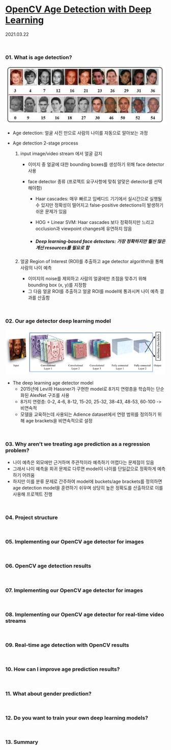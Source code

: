 # [OpenCV Age Detection with Deep Learning]((https://www.pyimagesearch.com/2020/04/13/opencv-age-detection-with-deep-learning/))

2021.03.22

<br>

### 01. What is age detection?

![image01](https://github.com/hyunmin0317/OpenCV_Study/blob/master/week01/AgeDetection/Github/image01.PNG?raw=true)

* Age detection: 얼굴 사진 만으로 사람의 나이를 자동으로 알아보는 과정

* Age detection 2-stage process

  1. input image/video stream 에서 얼굴 감지

     * 이미지 중 얼굴에 대한 bounding boxes를 생성하기 위해 face detector 사용

     * face detector 종류 (프로젝트 요구사항에 맞춰 알맞은 detector를 선택해야함)

       * Haar cascades: 매우 빠르고 임베디드 기기에서 실시간으로 실행될 수 있지만 정확성이 떨어지고 false-positive detections이 발생하기 쉬운 문제가 있음

       * HOG + Linear SVM: Haar cascades 보다 정확하지만 느리고 occlusion과 viewpoint changes에 유연하지 않음

       * ##### Deep learning-based face detectors: 가장 정확하지만 훨씬 많은 계산 resources를 필요로 함

  2. 얼굴 Region of Interest (ROI)를 추출하고 age detector algorithm을 통해 사람의 나이 예측

     * 이미지의 noise를 제외하고 사람의 얼굴에만 초점을 맞추기 위해  bounding box (x, y)를 지정함
     * 그 다음 얼굴 ROI를 추출하고 얼굴 ROI를 model에 통과시켜 나이 예측 결과를 산출함  

<br>

### 02. Our age detector deep learning model

![image02](https://github.com/hyunmin0317/OpenCV_Study/blob/master/week01/AgeDetection/Github/image02.PNG?raw=true)

* The deep learning age detector model 
  * 2015년에 Levi와 Hassner가 구현한 model로 8가지 연령층을 학습하는 단순화된 AlexNet 구조를 사용
  * 8가지 연령층: 0-2, 4-6, 8-12, 15-20, 25-32, 38-43, 48-53, 60-100 -> 비연속적
  * 모델을 교육하는데 사용되는 Adience dataset에서 연령 범위를 정의하기 위해 age brackets을 비연속적으로 설정

<br>

### 03. Why aren’t we treating age prediction as a regression problem?

* 나이 예측은 외모에만 근거하며 주관적이라 예측하기 어렵다는 문제점이 있음
* 그래서 나이 예측을 회귀 문제로 다루면 model이 나이를 단일값으로 정확하게 예측하기 어려움
* 하지만 이를 분류 문제로 간주하여 model에 buckets/age brackets를 정의하면 age detection model을 훈련하기 쉬우며 상당히 높은 정확도를 산출하므로 이를 사용해 프로젝트 진행

<br>

### 04. Project structure

<br>

### 05. Implementing our OpenCV age detector for images

<br>

### 06. OpenCV age detection results

<br>

### 07. Implementing our OpenCV age detector for images

<br>

### 08. Implementing our OpenCV age detector for real-time video streams

<br>

### 09. Real-time age detection with OpenCV results

<br>

### 10. How can I improve age prediction results?

<br>

### 11. What about gender prediction?

<br>

### 12. Do you want to train your own deep learning models?

<br>

### 13. Summary